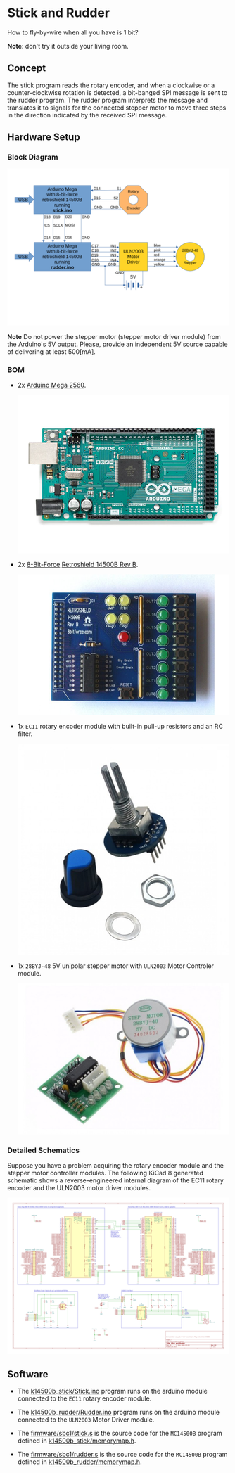 # Stick and Rudder

How to fly-by-wire when all you have is 1 bit?

**Note**: don't try it outside your living room.

## Concept

The stick program reads the rotary encoder, and when a clockwise or a counter-clockwise rotation is detected, a bit-banged SPI message is sent to the rudder program. The rudder program interprets the message and translates it to signals for the connected stepper motor to move three steps in the direction indicated by the received SPI message.

## Hardware Setup

### Block Diagram

![block diagram](imgs/schematic/Stick-and-rudder.svg)

**Note** Do not power the stepper motor (stepper motor driver module) from the Arduino's 5V output. Please, provide an independent 5V source capable of delivering at least 500\[mA\].

### BOM

- 2x [Arduino Mega 2560](https://store.arduino.cc/en-nl/products/arduino-mega-2560-rev3).

  ![img](imgs/arduino/A000067_00.front_643x483.jpg)

- 2x [8-Bit-Force](https://www.tindie.com/stores/8bitforce/) [Retroshield 14500B Rev B](https://www.tindie.com/products/8bitforce/retroshield-14500-for-arduino-mega/).

  ![img](imgs/8bitforce/2025-02-04T00_02_42.189Z-k14500_assembled_top2.jpg)

- 1x `EC11` rotary encoder module with built-in pull-up resistors and an RC filter.

  ![Rotary Endoder Module](imgs/RE/rotary-encoder-module-front-512x512.jpg)

- 1x `28BYJ-48` 5V unipolar stepper motor with `ULN2003` Motor Controler module.

  ![28BYJ-48 with ULN2003](imgs/stepper/motor-28byj-48-5v-wth-driver-uln2003.jpg)

### Detailed Schematics

Suppose you have a problem acquiring the rotary encoder module and the stepper motor controller modules. The following KiCad 8 generated schematic shows a reverse-engineered internal diagram of the EC11 rotary encoder and the ULN2003 motor driver modules.

![detailed schematics](imgs/schematic/stick_n_rudder_detailed.svg)

## Software

- The [k14500b_stick/Stick.ino](k14500b_stick/k14500b_stick.ino) program runs on the arduino module connected to the `EC11` rotary encoder module.

- The [k14500b_rudder/Rudder.ino](k14500b_rudder/k14500b_rudder.ino) program runs on the arduino module connected to the `ULN2003` Motor Driver module.

- The [firmware/sbc1/stick.s](firmware/sbc1/stick.s) is the source code for the `MC14500B` program defined in [k14500b_stick/memorymap.h](k14500b_stick/memorymap.h). 

- The [firmware/sbc1/rudder.s](firmware/sbc1/rudder.s) is the source code for the `MC14500B` program defined in [k14500b_rudder/memorymap.h](k14500b_rudder/memorymap.h). 
